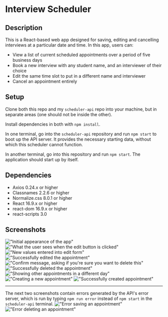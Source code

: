 # Interview Scheduler

## Description

This is a React-based web app designed for saving, editing and cancelling interviews at a particular date and time. In this app, users can:

- View a list of current scheduled appointments over a period of five business days
- Book a new interview with any student name, and an interviewer of their choice
- Edit the same time slot to put in a different name and interviewer
- Cancel an appointment entirely

## Setup

Clone both this repo and my `scheduler-api` repo into your machine, but in separate areas (one should not be inside the other).

Install dependencies in both with `npm install`.

In one terminal, go into the `scheduler-api` repository and run `npm start` to boot up the API server. It provides the necessary starting data, without which this scheduler cannot function.

In another terminal, go into this repository and run `npm start`. The application should start up by itself.

## Dependencies

- Axios 0.24.x or higher
- Classnames 2.2.6 or higher
- Normalize.css 8.0.1 or higher
- React 16.9.x or higher
- react-dom 16.9.x or higher
- react-scripts 3.0

## Screenshots

!["Initial appearance of the app"](https://github.com/stephkri/scheduler/blob/master/screenshots/01init.png)
!["What the user sees when the edit button is clicked"](https://github.com/stephkri/scheduler/blob/master/screenshots/02editinit.png)
!["New values entered into edit form"](https://github.com/stephkri/scheduler/blob/master/screenshots/03editnew.png)
!["Successfully edited the appointment"](https://github.com/stephkri/scheduler/blob/master/screenshots/04shownew.png)
!["Confirm message, asking if you're sure you want to delete this"](https://github.com/stephkri/scheduler/blob/master/screenshots/05confirm.png)
!["Successfully deleted the appointment"](https://github.com/stephkri/scheduler/blob/master/screenshots/06deleted.png)
!["Showing other appointments in a different day"](https://github.com/stephkri/scheduler/blob/master/screenshots/07diffday.png)
!["Creating a new appointment"](https://github.com/stephkri/scheduler/blob/master/screenshots/08create.png)
!["Successfully created appointment"](https://github.com/stephkri/scheduler/blob/master/screenshots/09created.png)

******
The next two screenshots contain errors generated by the API's error server, which is run by typing `npm run error` instead of `npm start` in the `scheduler-api` terminal.
!["Error saving an appointment"](https://github.com/stephkri/scheduler/blob/master/screenshots/10errorsave.png)
!["Error deleting an appointment"](https://github.com/stephkri/scheduler/blob/master/screenshots/11errordelete.png)